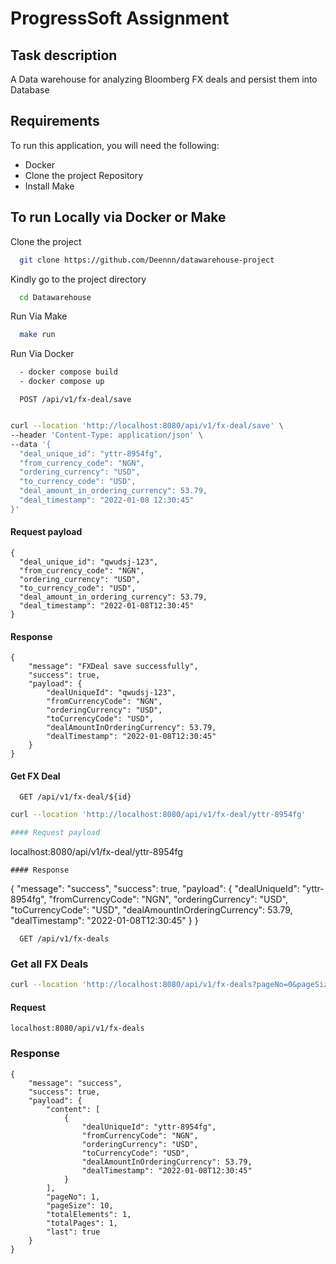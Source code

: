 
# ProgressSoft Assignment


## Task description


A Data warehouse for analyzing Bloomberg FX deals and persist them into Database

## Requirements
To run this application, you will need the following: 

- Docker
- Clone the project Repository
- Install Make


## To run Locally via Docker or Make

Clone the project

```bash
  git clone https://github.com/Deennn/datawarehouse-project
```

Kindly go to the project directory

```bash
  cd Datawarehouse
```

Run Via Make

```bash
  make run
```

Run Via Docker
```bash
  - docker compose build
  - docker compose up 
```

```http
  POST /api/v1/fx-deal/save
```

```bash

curl --location 'http://localhost:8080/api/v1/fx-deal/save' \
--header 'Content-Type: application/json' \
--data '{
  "deal_unique_id": "yttr-8954fg",
  "from_currency_code": "NGN",
  "ordering_currency": "USD",
  "to_currency_code": "USD",
  "deal_amount_in_ordering_currency": 53.79,
  "deal_timestamp": "2022-01-08 12:30:45"
}'

```
#### Request payload
```
{
  "deal_unique_id": "qwudsj-123",
  "from_currency_code": "NGN",
  "ordering_currency": "USD",
  "to_currency_code": "USD",
  "deal_amount_in_ordering_currency": 53.79,
  "deal_timestamp": "2022-01-08T12:30:45"
}
```
#### Response
```
{
    "message": "FXDeal save successfully",
    "success": true,
    "payload": {
        "dealUniqueId": "qwudsj-123",
        "fromCurrencyCode": "NGN",
        "orderingCurrency": "USD",
        "toCurrencyCode": "USD",
        "dealAmountInOrderingCurrency": 53.79,
        "dealTimestamp": "2022-01-08T12:30:45"
    }
}

```
#### Get FX Deal

```http
  GET /api/v1/fx-deal/${id}
```

```bash
curl --location 'http://localhost:8080/api/v1/fx-deal/yttr-8954fg'

#### Request payload
``` 
localhost:8080/api/v1/fx-deal/yttr-8954fg
```
#### Response
```
{
    "message": "success",
    "success": true,
    "payload": {
        "dealUniqueId": "yttr-8954fg",
        "fromCurrencyCode": "NGN",
        "orderingCurrency": "USD",
        "toCurrencyCode": "USD",
        "dealAmountInOrderingCurrency": 53.79,
        "dealTimestamp": "2022-01-08T12:30:45"
    }
}

```http
  GET /api/v1/fx-deals
```

### Get all FX Deals

```bash
curl --location 'http://localhost:8080/api/v1/fx-deals?pageNo=0&pageSize=10&sortBy=id&sortDir=asc'
```

#### Request
``` 
localhost:8080/api/v1/fx-deals
```

### Response
```
{
    "message": "success",
    "success": true,
    "payload": {
        "content": [
            {
                "dealUniqueId": "yttr-8954fg",
                "fromCurrencyCode": "NGN",
                "orderingCurrency": "USD",
                "toCurrencyCode": "USD",
                "dealAmountInOrderingCurrency": 53.79,
                "dealTimestamp": "2022-01-08T12:30:45"
            }
        ],
        "pageNo": 1,
        "pageSize": 10,
        "totalElements": 1,
        "totalPages": 1,
        "last": true
    }
}
```